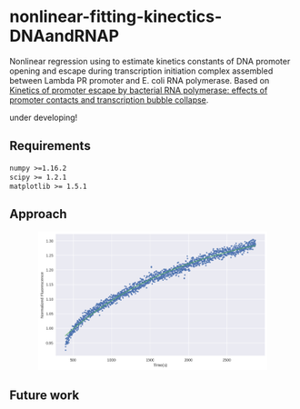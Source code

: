 # nonlinear-fitting-kinectics-DNAandRNAP
Nonlinear regression using to estimate kinetics constants of DNA promoter opening and escape during transcription initiation complex assembled between Lambda PR promoter and E. coli RNA polymerase. Based on [Kinetics of promoter escape by bacterial RNA polymerase: effects of
promoter contacts and transcription bubble collapse](https://www.researchgate.net/publication/263709791_Kinetics_of_promoter_escape_by_bacterial_RNA_polymerase_Effects_of_promoter_contacts_and_transcription_bubble_collapse).

under developing!

## Requirements
```
numpy >=1.16.2
scipy >= 1.2.1
matplotlib >= 1.5.1
```
## Approach

<p align="center">
<img src="https://github.com/Alro10/nonlinear-fitting-kinectics-DNAandRNAP/blob/master/fitting.png" alt="alt text" width="80%" height="80%">
</p>

## Future work

